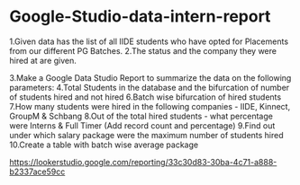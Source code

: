 # Google-Studio-data-intern-report

1.Given data has the list of all IIDE students who have opted for Placements from our different PG Batches.
2.The status and the company they were hired at are given.

3.Make a Google Data Studio Report to summarize the data on the following parameters:
4.Total Students in the database and the bifurcation of number of students hired and not hired
6.Batch wise bifurcation of hired students
7.How many students were hired in the following companies - IIDE, Kinnect, GroupM & Schbang
8.Out of the total hired students - what percentage were Interns & Full Timer (Add record count and percentage)
9.Find out under which salary package were the maximum number of students hired
10.Create a table with batch wise average package


https://lookerstudio.google.com/reporting/33c30d83-30ba-4c71-a888-b2337ace59cc
